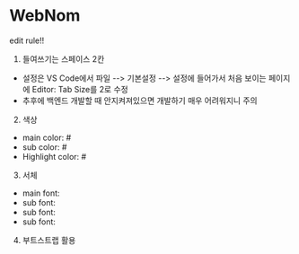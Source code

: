 # WebNom

edit rule!!

1. 들여쓰기는 스페이스 2칸
  - 설정은 VS Code에서 파일 --> 기본설정 --> 설정에 들어가서 처음 보이는 페이지에 Editor: Tab Size를 2로 수정
  - 추후에 백엔드 개발할 때 안지켜져있으면 개발하기 매우 어려워지니 주의

2. 색상
  - main color: #
  - sub color: #
  - Highlight color: #
 
 3. 서체
  - main font: 
  - sub font: 
  - sub font: 
  - sub font: 
  
 4. 부트스트랩 활용